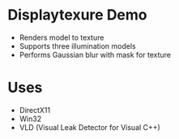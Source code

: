 # Displaytexure Demo

- Renders model to texture
- Supports three illumination models
- Performs Gaussian blur with mask for texture

# Uses
- DirectX11
- Win32
- VLD (Visual Leak Detector for Visual C++)
